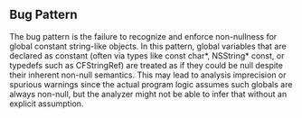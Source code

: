 ## Bug Pattern

The bug pattern is the failure to recognize and enforce non-nullness for global constant string-like objects. In this pattern, global variables that are declared as constant (often via types like const char*, NSString* const, or typedefs such as CFStringRef) are treated as if they could be null despite their inherent non-null semantics. This may lead to analysis imprecision or spurious warnings since the actual program logic assumes such globals are always non-null, but the analyzer might not be able to infer that without an explicit assumption.